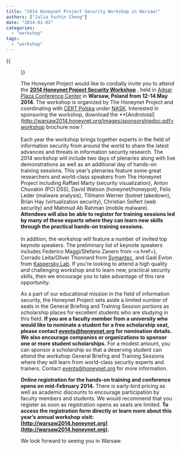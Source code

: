 ```yaml
---
title: "2014 Honeynet Project Security Workshop in Warsaw!"
authors: ["Julia Yuchin Cheng"]
date: "2014-01-02"
categories: 
  - "workshop"
tags: 
  - "workshop"
---
```

{{<figure src="images/banner.png" alt="Banner" width="50%">}}

The Honeynet Project would like to cordially invite you to attend the **[2014 Honeynet Project Security Workshop](http://warsaw2014.honeynet.org)** , held in [Adgar Plaza Conference Center](http://en.adgarplaza.pl) in **Warsaw, Poland from 12-14 May 2014**. The workshop is organized by The Honeynet Project and coordinating with [CERT Polska](http://www.cert.pl) under [NASK](http://www.nask.pl/). Interested in sponsoring the workshop, download the **[Andrototal](http://warsaw2014.honeynet.org/images/sponsorshipdoc.pdf>workshop brochure</a></strong> now !<br><!--break--><br>Each year the workshop brings together experts in the field of information security from around the world to share the latest advances and threats in information security research. The 2014 workshop will include two days of plenaries along with live demonstrations as well as an additional day of hands-on training sessions. This year’s plenaries feature some great researchers and world-class speakers from The Honeynet Project including Raffael Marty (security visualization), Anton Chuvakin (PCI DSS), David Watson (honeynet/honeypot), Felix Leder (malware analysis), Tillmann Werner (botnet takedown), Brian Hay (virtualization security), Christian Seifert (web security) and Mahmud Ab Rahman (mobile malware). <strong>Attendees will also be able to register for training sessions led by many of these experts where they can learn new skills through the practical hands-on training sessions.</strong><br><br>In addition, the workshop will feature a number of invited top keynote speakers. The preliminary list of keynote speakers includes Federico Maggi/Stefano Zanero from <a href=), Corrado Leita/Oliver Thonnard from [Symantec](http://www.symantec.com/about/profile/researchlabs.jsp), and Gadi Evron from [Kaspersky Lab](http://www.kaspersky.com). If you’re looking to attend a high quality and challenging workshop and to learn new, practical security skills, then we encourage you to take advantage of this rare opportunity.  

As a part of our educational mission in the field of information security, the Honeynet Project sets aside a limited number of seats in the General Briefing and Training Session portions as scholarship places for excellent students who are studying in this field. **If you are a faculty member from a university who would like to nominate a student for a free scholarship seat, please contact [events@honeynet.org](mailto:events@honeynet.org) for nomination details. We also encourage companies or organizations to sponsor one or more student scholarships.** For a modest amount, you can sponsor a scholarship so that a deserving student can attend the workshop General Briefng and Training Sessions where they will learn from world-class security experts and trainers. Contact [events@honeynet.org](mailto:events@honeynet.org) for more information.  

**Online registration for the hands-on training and conference opens on mid-February 2014.** There is early-bird pricing as well as academic discounts to encourage participation by faculty members and students. We would recommend that you register as soon as registration opens as seats are limited. **To access the registration form directly or learn more about this year’s annual workshop visit: [http://warsaw2014.honeynet.org](http://warsaw2014.honeynet.org).**  
  
We look forward to seeing you in Warsaw.  
